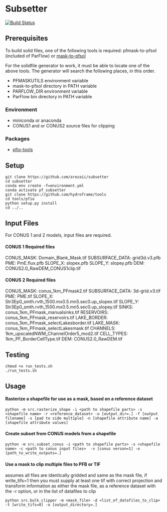 # Subsetter
[![Build Status](https://travis-ci.com/arezaii/subsetter.svg?branch=master)](https://travis-ci.com/arezaii/subsetter)
## Prerequisites
To build solid files, one of the following tools is required:
pfmask-to-pfsol (included of ParFlow) 
or
[mask-to-pfsol](https://github.com/smithsg84/pf-mask-utilities.git)

For the solidfile generator to work, it must be able to locate one of the above tools.
The generator will search the following places, in this order.
* PFMASKUTILS environment variable
* mask-to-pfsol directory in PATH variable
* PARFLOW_DIR environment variable 
* ParFlow bin directory in PATH variable


### Environment
* miniconda or anaconda
* CONUS1 and or CONUS2 source files for clipping

### Packages
* [pfio-tools](https://github.com/hydroframe/tools)


## Setup

```
git clone https://github.com/arezaii/subsetter
cd subsetter
conda env create -f=environment.yml
conda activate pf_subsetter
git clone https://github.com/hydroframe/tools
cd tools/pfio
python setup.py install
cd ../..
```

## Input Files

For CONUS 1 and 2 models, input files are required. 

#### CONUS 1 Required files

CONUS_MASK: Domain_Blank_Mask.tif
SUBSURFACE_DATA: grid3d.v3.pfb
PME: PmE.flux.pfb
SLOPE_X: slopex.pfb
SLOPE_Y: slopey.pfb
DEM: CONUS2.0_RawDEM_CONUS1clip.tif

#### CONUS 2 Required files

CONUS_MASK: conus_1km_PFmask2.tif
SUBSURFACE_DATA: 3d-grid.v3.tif
PME: PME.tif
SLOPE_X: Str3Ep0_smth.rvth_1500.mx0.5.mn5.sec0.up_slopex.tif
SLOPE_Y: Str3Ep0_smth.rvth_1500.mx0.5.mn5.sec0.up_slopey.tif
SINKS: conus_1km_PFmask_manualsinks.tif
RESERVOIRS: conus_1km_PFmask_reservoirs.tif
LAKE_BORDER: conus_1km_PFmask_selectLakesborder.tif
LAKE_MASK: conus_1km_PFmask_selectLakesmask.tif
CHANNELS: 1km_upscaledNWM_ChannelOrder5_mod2.tif
CELL_TYPES: 1km_PF_BorderCellType.tif
DEM: CONUS2.0_RawDEM.tif

## Testing
```
chmod +x run_tests.sh
./run_tests.sh
```

## Usage

#### Rasterize a shapefile for use as a mask, based on a reference dataset
```
python -m src.rasterize_shape -i <path to shapefile parts> -s <shapefile name> -r <reference_dataset> -o [output_dir=.] -f [output filename] -s [pad to side multiple] -n [shapefile attribute name] -a [shapefile attribute values]
```

#### Create subset from CONUS models from a shapefile
```
python -m src.subset_conus -i <path to shapefile parts> -s <shapefile name> -c <path to conus input files>  -v [conus verson=1] -o [path_to_write_outputs=.]
```

#### Use a mask to clip multiple files to PFB or TIF

assumes all files are identically gridded and same as the mask file, if write_tifs=1 then you
must supply at least one tif with correct projection and transform information as either the mask file, 
as a reference dataset with the -r option, or in the list of datafiles to clip
```
python src.bulk_clipper -m <mask_file> -d <list_of_datafiles_to_clip> -t [write_tifs=0] -o [output_directory=.]
```


